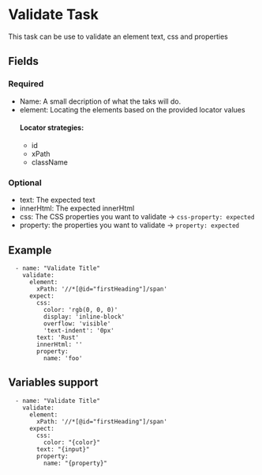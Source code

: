 # Validate Task

This task can be use to validate an element text, css and properties

## Fields 
### Required
* Name: A small decription of what the taks will do.
* element: Locating the elements based on the provided locator values
    #### Locator strategies:
    * id
    * xPath
    * className

### Optional    
* text: The expected text
* innerHtml: The expected innerHtml
* css: The CSS properties you want to validate -> `css-property: expected`
* property: the properties you want to validate -> `property: expected`

## Example
```
  - name: "Validate Title"
    validate:
      element:
        xPath: '//*[@id="firstHeading"]/span' 
      expect:
        css:
          color: 'rgb(0, 0, 0)'
          display: 'inline-block'
          overflow: 'visible'
          'text-indent': '0px'
        text: 'Rust'
        innerHtml: ''
        property:
          name: 'foo'  
```      
## Variables support
```
  - name: "Validate Title"
    validate:
      element:
        xPath: '//*[@id="firstHeading"]/span' 
      expect:
        css:
          color: "{color}"
        text: "{input}"
        property:
          name: "{property}"
```    